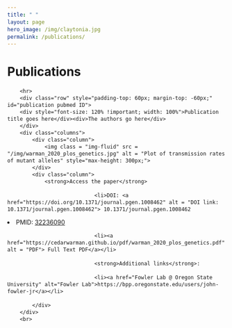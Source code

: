 ```yaml
---
title: " "
layout: page
hero_image: /img/claytonia.jpg
permalink: /publications/
---  
```

<h1>Publications</h1>
<div class="container-fluid">

        <hr>
        <div class="row" style="padding-top: 60px; margin-top: -60px;" id="publication pubmed ID">
        <div style="font-size: 120% !important; width: 100%">Publication title goes here</div><div>The authors go here</div>
        </div>
        <div class="columns">
        	<div class="column">
        		<img class = "img-fluid" src = "/img/warman_2020_plos_genetics.jpg" alt = "Plot of transmission rates of mutant alleles" style="max-height: 300px;">
        	</div>
        	<div class="column">
        		<strong>Access the paper</strong>

                                <li>DOI: <a href="https://doi.org/10.1371/journal.pgen.1008462" alt = "DOI link: 10.1371/journal.pgen.1008462"> 10.1371/journal.pgen.1008462
</a></li>
        			<li>PMID: <a href="https://pubmed.ncbi.nlm.nih.gov/32236090/" alt = "pubmed link: 32236090"> 32236090</a></li>

                                <li><a href="https://cedarwarman.github.io/pdf/warman_2020_plos_genetics.pdf" alt = "PDF"> Full Text PDF</a></li>

                                <strong>Additional links</strong>:
                                
                                <li><a href="Fowler Lab @ Oregon State University" alt="Fowler Lab">https://bpp.oregonstate.edu/users/john-fowler-jr</a></li>

        	</div>
        </div>
        <br>
</div>
